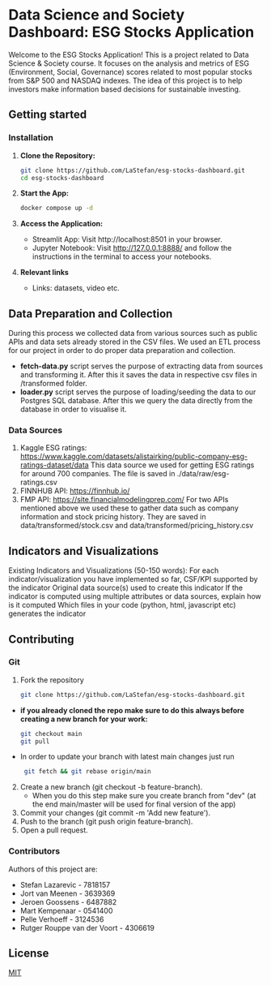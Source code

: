 # Data Science and Society Dashboard: ESG Stocks Application

Welcome to the ESG Stocks Application! This is a project related to Data Science & Society course. It focuses on the analysis and metrics of ESG (Environment, Social, Governance) scores related to most popular stocks from S&P 500 and NASDAQ indexes. The idea of this project is to help investors make information based decisions for sustainable investing. 

## Getting started

### Installation

1. **Clone the Repository:**
   ```bash
   git clone https://github.com/LaStefan/esg-stocks-dashboard.git
   cd esg-stocks-dashboard

2. **Start the App:**
    ```bash
    docker compose up -d

3. **Access the Application:**
    - Streamlit App: Visit http://localhost:8501 in your browser.
    - Jupyter Notebook: Visit http://127.0.0.1:8888/ and follow the instructions in the terminal to access your notebooks.

4. **Relevant links**
   - Links: datasets, video etc.

## Data Preparation and Collection
During this process we collected data from various sources such as public APIs and data sets already stored in the CSV files. We used an ETL process for our project in order to do proper data preparation and collection.
- **fetch-data.py** script serves the purpose of extracting data from sources and transforming it. After this it saves the data in respective csv files in /transformed folder.
- **loader.py** script serves the purpose of loading/seeding the data to our Postgres SQL database. 
After this we query the data directly from the database in order to visualise it.

### Data Sources

1. Kaggle ESG ratings: https://www.kaggle.com/datasets/alistairking/public-company-esg-ratings-dataset/data
    This data source we used for getting ESG ratings for around 700 companies. The file is saved in ./data/raw/esg-ratings.csv
2. FINNHUB API: https://finnhub.io/
3. FMP API: https://site.financialmodelingprep.com/
    For two APIs mentioned above we used these to gather data such as company information and stock pricing history.
    They are saved in data/transformed/stock.csv and data/transformed/pricing_history.csv

## Indicators and Visualizations
Existing Indicators and Visualizations (50-150 words): 
    For each indicator/visualization you have implemented so far, 
        CSF/KPI supported by the indicator
        Original data source(s) used to create this indicator
        If the indicator is computed using multiple attributes or data sources, explain how is it computed
        Which files in your code (python, html, javascript etc) generates the indicator
        
## Contributing
### Git

1. Fork the repository
     ```bash
    git clone https://github.com/LaStefan/esg-stocks-dashboard.git

- **if you already cloned the repo make sure to do this always before creating a new branch for your work:**
    ```bash
    git checkout main
    git pull
- In order to update your branch with latest main changes just run
    ```bash
     git fetch && git rebase origin/main

2. Create a new branch (git checkout -b feature-branch).
    - When you do this step make sure you create branch from "dev" (at the end main/master will be used for final version of the app)
3. Commit your changes (git commit -m 'Add new feature').
4. Push to the branch (git push origin feature-branch).
5. Open a pull request.

### Contributors

Authors of this project are:
- Stefan Lazarevic - 7818157
- Jort van Meenen - 3639369
- Jeroen Goossens - 6487882
- Mart Kempenaar - 0541400
- Pelle Verhoeff - 3124536
- Rutger Rouppe van der Voort - 4306619

## License

[MIT](https://choosealicense.com/licenses/mit/)
